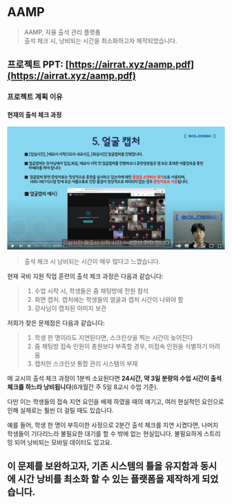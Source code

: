 # AAMP

> AAMP, 자율 출석 관리 플랫폼   
출석 체크 시, 낭비되는 시간을 최소화하고자 제작되었습니다.

## 프로젝트 PPT: [https://airrat.xyz/aamp.pdf](https://airrat.xyz/aamp.pdf)

### 프로젝트 계획 이유

#### 현재의 출석 체크 과정

![1](readme/img/1.png)

> 출석 체크 시 낭비되는 시간이 매우 많다고 느꼈습니다.

현재 국비 지원 직업 훈련의 출석 체크 과정은 다음과 같습니다:

> 1. 수업 시작 시, 학생들은 줌 채팅방에 전원 참석
> 2. 화면 캡처. 캡처에는 학생들의 얼굴과 캡처 시간이 나와야 함
> 3. 강사님이 캡처된 이미지 보관

저희가 찾은 문제점은 다음과 같습니다:
> 1. 학생 한 명이라도 지연된다면, 스크린샷을 찍는 시간이 늦어진다
> 2. 줌 채팅방 접속 인원이 총원보다 부족할 경우, 미접속 인원을 식별하기 어려움
> 3. 캡처한 스크린샷 통합 관리 시스템의 부재


매 교시의 출석 체크 과정이 1분씩 소요된다면 **24시간, 약 3일 분량의 수업 시간이 출석 체크를 하느라 낭비됩니다**(6개월간 주 5일 8교시 수업 기준).

다만 이는 학생들의 접속 지연 요인을 배제 하였을 때의 얘기고, 여러 현실적인 요인으로 인해 실제로는 훨씬 더 걸릴 때도 있습니다.

예를 들어, 학생 한 명이 부득이한 사정으로 2분간 출석 체크를 지연 시켰다면, 나머지 학생들이 기다리느라 불필요한 대기를 할 수 밖에 없는 현실입니다. 불필요하게 스트리밍 되어 낭비되는 모바일 데이터도 있고요.   

이 문제를 보완하고자, 기존 시스템의 틀을 유지함과 동시에 시간 낭비를 최소화 할 수 있는 플랫폼을 제작하게 되었습니다.
------------
